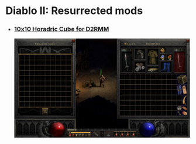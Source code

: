 # Diablo II: Resurrected mods

- ### [10x10 Horadric Cube for D2RMM](./10x10Cube)

  ![mouse.jpg](./10x10Cube/_meta/mouse.jpg)
